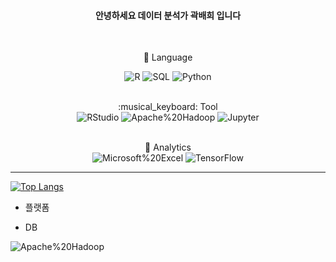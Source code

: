 <div align="center">


#### 안녕하세요 데이터 분석가 곽배희 입니다

<br/>

:pencil: Language

<img alt="R" src ="https://img.shields.io/badge/R-276DC3.svg?&style=for-the-badge&logo=R&logoColor=white"/> <img alt="SQL" src ="https://img.shields.io/badge/SQL-4479A1.svg?&style=for-the-badge&logo=SQL&logoColor=white"/> <img alt="Python" src ="https://img.shields.io/badge/Python-3776AB.svg?&style=for-the-badge&logo=Python&logoColor=white"/>

<br/>
:musical_keyboard: Tool  

<br/>
<img alt="RStudio" src ="https://img.shields.io/badge/RStudio-75AADB.svg?&style=for-the-badge&logo=RStudio&logoColor=white"/> 
<img alt="Apache%20Hadoop" src ="https://img.shields.io/badge/Apache%20Hadoop-66CCFF.svg?&style=for-the-badge&logo=Apache%20Hadoop&logoColor=white"/>
<img alt="Jupyter" src ="https://img.shields.io/badge/Jupyter-F37626.svg?&style=for-the-badge&logo=Jupyter&logoColor=white"/>



<br/>
<br/>

:musical_score: Analytics
<br/>
<img alt="Microsoft%20Excel" src ="https://img.shields.io/badge/Microsoft%20Excel-217346.svg?&style=for-the-badge&logo=Microsoft%20Excel&logoColor=white"/>
<img alt="TensorFlow" src ="https://img.shields.io/badge/TensorFlow-FF6F00.svg?&style=for-the-badge&logo=TensorFlow&logoColor=white"/>



</div>

________________


[![Top Langs](https://github-readme-stats.vercel.app/api/top-langs/?username=bezkwag&hide=javascript,html)](https://github.com/anuraghazra/github-readme-stats)



- 플랫폼


- DB
<img alt="Apache%20Hadoop" src ="https://img.shields.io/badge/Apache%20Hadoop-66CCFF.svg?&style=for-the-badge&logo=Apache%20Hadoop&logoColor=white"/>

<!--
**bezkwag/bezkwag** is a ✨ _special_ ✨ repository because its `README.md` (this file) appears on your GitHub profile.

Here are some ideas to get you started:

- 🔭 I’m currently working on ...
- 🌱 I’m currently learning ...
- 👯 I’m looking to collaborate on ...
- 🤔 I’m looking for help with ...
- 💬 Ask me about ...
- 📫 How to reach me: ...
- 😄 Pronouns: ...
- ⚡ Fun fact: ...
-->
